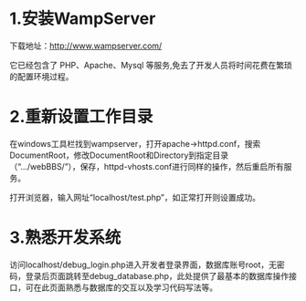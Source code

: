 # 1.安装WampServer
下载地址：http://www.wampserver.com/

它已经包含了 PHP、Apache、Mysql 等服务,免去了开发人员将时间花费在繁琐的配置环境过程。

# 2.重新设置工作目录
在windows工具栏找到wampserver，打开apache→httpd.conf，搜索DocumentRoot，修改DocumentRoot和Directory到指定目录（“…/webBBS/”），保存，httpd-vhosts.conf进行同样的操作，然后重启所有服务。

打开浏览器，输入网址“localhost/test.php”，如正常打开则设置成功。

# 3.熟悉开发系统
访问localhost/debug_login.php进入开发者登录界面，数据库账号root，无密码，登录后页面跳转至debug_database.php，此处提供了最基本的数据库操作接口，可在此页面熟悉与数据库的交互以及学习代码写法等。
